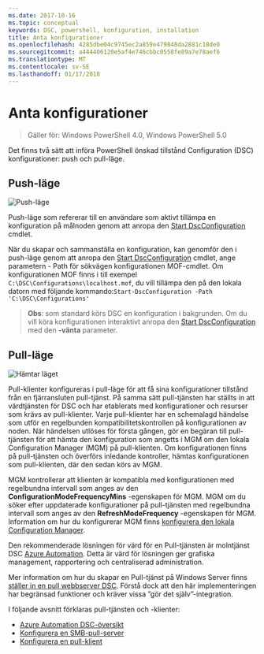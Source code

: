 ```yaml
---
ms.date: 2017-10-16
ms.topic: conceptual
keywords: DSC, powershell, konfiguration, installation
title: Anta konfigurationer
ms.openlocfilehash: 4285dbe04c9745ec2a859e479848da2881c18de0
ms.sourcegitcommit: a444406120e5af4e746cbbc0558fe89a7e78aef6
ms.translationtype: MT
ms.contentlocale: sv-SE
ms.lasthandoff: 01/17/2018
---
```

# <a name="enacting-configurations"></a>Anta konfigurationer

>Gäller för: Windows PowerShell 4.0, Windows PowerShell 5.0

Det finns två sätt att införa PowerShell önskad tillstånd Configuration (DSC) konfigurationer: push och pull-läge.

## <a name="push-mode"></a>Push-läge

![Push-läge](images/pushModel.png "hur push läge fungerar")

Push-läge som refererar till en användare som aktivt tillämpa en konfiguration på målnoden genom att anropa den [Start DscConfiguration](https://technet.microsoft.com/en-us/library/dn521623.aspx) cmdlet.

När du skapar och sammanställa en konfiguration, kan genomför den i push-läge genom att anropa den [Start DscConfiguration](https://technet.microsoft.com/en-us/library/dn521623.aspx) cmdlet, ange parametern - Path för sökvägen konfigurationen MOF-cmdlet.
Om konfigurationen MOF finns i till exempel `C:\DSC\Configurations\localhost.mof`, du vill tillämpa den på den lokala datorn med följande kommando:`Start-DscConfiguration -Path 'C:\DSC\Configurations'`

> __Obs__: som standard körs DSC en konfiguration i bakgrunden. Om du vill köra konfigurationen interaktivt anropa den [Start DscConfiguration](https://technet.microsoft.com/library/dn521623.aspx) med den __-vänta__ parameter.

## <a name="pull-mode"></a>Pull-läge

![Hämtar läget](images/pullModel.png "så här fungerar pull-")

Pull-klienter konfigureras i pull-läge för att få sina konfigurationer tillstånd från en fjärransluten pull-tjänst.
På samma sätt pull-tjänsten har ställts in att värdtjänsten för DSC och har etablerats med konfigurationer och resurser som krävs av pull-klienter.
Varje pull-klienter har en schemalagd händelse som utför en regelbunden kompatibilitetskontrollen på konfigurationen av noden.
När händelsen utlöses för första gången, gör en begäran till pull-tjänsten för att hämta den konfiguration som angetts i MGM om den lokala Configuration Manager (MGM) på pull-klienten.
Om konfigurationen finns på pull-tjänsten och överförs inledande kontroller, hämtas konfigurationen som pull-klienten, där den sedan körs av MGM.

MGM kontrollerar att klienten är kompatibla med konfigurationen med regelbundna intervall som anges av den **ConfigurationModeFrequencyMins** -egenskapen för MGM.
MGM om du söker efter uppdaterade konfigurationer på pull-tjänsten med regelbundna intervall som anges av den **RefreshModeFrequency** -egenskapen för MGM.
Information om hur du konfigurerar MGM finns [konfigurera den lokala Configuration Manager](metaConfig.md).

Den rekommenderade lösningen för värd för en Pull-tjänsten är molntjänst DSC [Azure Automation](https://azure.microsoft.com/en-us/services/automation/).
Detta är värd för lösningen ger grafiska management, rapportering och centraliserad administration.

Mer information om hur du skapar en Pull-tjänst på Windows Server finns [ställer in en pull webbserver DSC](pullServer.md).
Förstå dock att den här implementeringen har begränsad funktioner och kräver vissa ”gör det själv”-integration.

I följande avsnitt förklaras pull-tjänsten och -klienter:

- [Azure Automation DSC-översikt](https://docs.microsoft.com/en-us/azure/automation/automation-dsc-overview)
- [Konfigurera en SMB-pull-server](pullServerSMB.md)
- [Konfigurera en pull-klient](pullClientConfigID.md)
